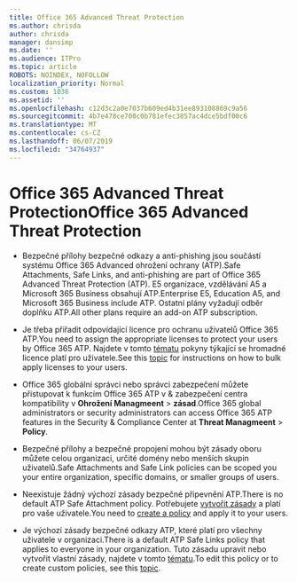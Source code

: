 ```yaml
---
title: Office 365 Advanced Threat Protection
ms.author: chrisda
author: chrisda
manager: dansimp
ms.date: ''
ms.audience: ITPro
ms.topic: article
ROBOTS: NOINDEX, NOFOLLOW
localization_priority: Normal
ms.custom: 1036
ms.assetid: ''
ms.openlocfilehash: c12d3c2a0e7037b609ed4b31ee893108869c9a56
ms.sourcegitcommit: 4b7e478ce700c0b781efec3857ac4dce5bdf00c6
ms.translationtype: MT
ms.contentlocale: cs-CZ
ms.lasthandoff: 06/07/2019
ms.locfileid: "34764937"
---
```

# <a name="office-365-advanced-threat-protection"></a><span data-ttu-id="857b8-102">Office 365 Advanced Threat Protection</span><span class="sxs-lookup"><span data-stu-id="857b8-102">Office 365 Advanced Threat Protection</span></span>

- <span data-ttu-id="857b8-103">Bezpečné přílohy bezpečné odkazy a anti-phishing jsou součástí systému Office 365 Advanced ohrožení ochrany (ATP).</span><span class="sxs-lookup"><span data-stu-id="857b8-103">Safe Attachments, Safe Links, and anti-phishing are part of Office 365 Advanced Threat Protection (ATP).</span></span> <span data-ttu-id="857b8-104">E5 organizace, vzdělávání A5 a Microsoft 365 Business obsahují ATP.</span><span class="sxs-lookup"><span data-stu-id="857b8-104">Enterprise E5, Education A5, and Microsoft 365 Business include ATP.</span></span> <span data-ttu-id="857b8-105">Ostatní plány vyžadují odběr doplňku ATP.</span><span class="sxs-lookup"><span data-stu-id="857b8-105">All other plans require an add-on ATP subscription.</span></span>

- <span data-ttu-id="857b8-106">Je třeba přiřadit odpovídající licence pro ochranu uživatelů Office 365 ATP.</span><span class="sxs-lookup"><span data-stu-id="857b8-106">You need to assign the appropriate licenses to protect your users by Office 365 ATP.</span></span> <span data-ttu-id="857b8-107">Najdete v tomto [tématu](https://docs.microsoft.com/office365/admin/subscriptions-and-billing/assign-licenses-to-users) pokyny týkající se hromadné licence platí pro uživatele.</span><span class="sxs-lookup"><span data-stu-id="857b8-107">See this [topic](https://docs.microsoft.com/office365/admin/subscriptions-and-billing/assign-licenses-to-users) for instructions on how to bulk apply licenses to your users.</span></span>

- <span data-ttu-id="857b8-108">Office 365 globální správci nebo správci zabezpečení můžete přistupovat k funkcím Office 365 ATP v & zabezpečení centra kompatibility v **Ohrožení Managmeent** \> **zásad**.</span><span class="sxs-lookup"><span data-stu-id="857b8-108">Office 365 global administrators or security administrators can access Office 365 ATP features in the Security & Compliance Center at **Threat Managmeent** \> **Policy**.</span></span>

- <span data-ttu-id="857b8-109">Bezpečné přílohy a bezpečné propojení mohou být zásady oboru můžete celou organizaci, určité domény nebo menších skupin uživatelů.</span><span class="sxs-lookup"><span data-stu-id="857b8-109">Safe Attachments and Safe Link policies can be scoped you your entire organization, specific domains, or smaller groups of users.</span></span>

- <span data-ttu-id="857b8-110">Neexistuje žádný výchozí zásady bezpečné připevnění ATP.</span><span class="sxs-lookup"><span data-stu-id="857b8-110">There is no default ATP Safe Attachment policy.</span></span> <span data-ttu-id="857b8-111">Potřebujete [vytvořit zásady](https://docs.microsoft.com/office365/securitycompliance/set-up-atp-safe-attachments-policies) a platí pro vaše uživatele.</span><span class="sxs-lookup"><span data-stu-id="857b8-111">You need to [create a policy](https://docs.microsoft.com/office365/securitycompliance/set-up-atp-safe-attachments-policies) and apply it to your users.</span></span>

- <span data-ttu-id="857b8-112">Je výchozí zásady bezpečné odkazy ATP, které platí pro všechny uživatele v organizaci.</span><span class="sxs-lookup"><span data-stu-id="857b8-112">There is a default ATP Safe Links policy that applies to everyone in your organization.</span></span> <span data-ttu-id="857b8-113">Tuto zásadu upravit nebo vytvořit vlastní zásady, najdete v tomto [tématu](https://docs.microsoft.com/office365/securitycompliance/set-up-atp-safe-links-policies).</span><span class="sxs-lookup"><span data-stu-id="857b8-113">To edit this policy or to create custom policies, see this [topic](https://docs.microsoft.com/office365/securitycompliance/set-up-atp-safe-links-policies).</span></span>
